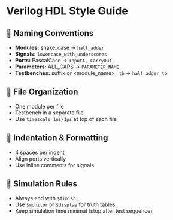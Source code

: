 # Verilog HDL Style Guide

## 📌 Naming Conventions
- **Modules:** snake_case → `half_adder`
- **Signals:** `lowercase_with_underscores`
- **Ports:** PascalCase → `InputA, CarryOut`
- **Parameters:** ALL_CAPS → `PARAMETER_NAME`
- **Testbenches:** suffix or <module_name> `_tb` → `half_adder_tb`

## 📌 File Organization
- One module per file
- Testbench in a separate file
- Use `timescale 1ns/1ps` at top of each file

## 📌 Indentation & Formatting
- 4 spaces per indent
- Align ports vertically
- Use inline comments for signals

## 📌 Simulation Rules
- Always end with `$finish;`
- Use `$monitor` or `$display` for truth tables
- Keep simulation time minimal (stop after test sequence)
